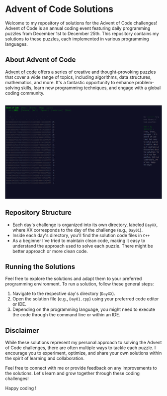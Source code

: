 # Advent of Code Solutions

Welcome to my repository of solutions for the Advent of Code challenges! Advent of Code is an annual coding event featuring daily programming puzzles from December 1st to December 25th. This repository contains my solutions to these puzzles, each implemented in various programming languages. <br>


## About Advent of Code

[Advent of code](https://adventofcode.com/)  offers a series of creative and thought-provoking puzzles that cover a wide range of topics, including algorithms, data structures, mathematics, and more. It's a fantastic opportunity to enhance problem-solving skills, learn new programming techniques, and engage with a global coding community.
<br>
<br>

<img src="./Image/advent.png" height ="300"
width="600"
title="Advent of Code">

## Repository Structure

- Each day's challenge is organized into its own directory, labeled `DayXX`, where XX corresponds to the day of the challenge (e.g., `Day01`).
- Inside each day's directory, you'll find the solution code files in ``C++``
- As a beginner I've tried to maintain clean code, making it easy to understand the approach used to solve each puzzle. There might be better approach or more clean code.

## Running the Solutions

Feel free to explore the solutions and adapt them to your preferred programming   environment. To run a solution, follow these general steps:

1. Navigate to the respective day's directory (`DayXX`).
2. Open the solution file (e.g., `Day01.cpp`) using your preferred code editor or IDE.
3. Depending on the programming language, you might need to execute the code through the command line or within an IDE.

## Disclaimer

While these solutions represent my personal approach to solving the Advent of Code challenges, there are often multiple ways to tackle each puzzle. I encourage you to experiment, optimize, and share your own solutions within the spirit of learning and collaboration.

Feel free to connect with me or provide feedback on any improvements to the solutions. Let's learn and grow together through these coding challenges!

Happy coding !

